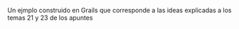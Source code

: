 Un ejmplo construido en Grails que corresponde a las ideas explicadas a los temas 21 y 23 de los apuntes
